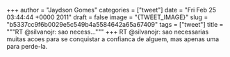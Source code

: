 
+++
author = "Jaydson Gomes"
categories = ["tweet"]
date = "Fri Feb 25 03:44:44 +0000 2011"
draft = false
image = "{TWEET_IMAGE}"
slug = "b5337cc9f6b0029e5c549b4a5584642a65a67409"
tags = ["tweet"]
title = """RT @silvanojr: sao necess..."""
+++
RT @silvanojr: sao necessarias muitas acoes para se conquistar a confianca de alguem, mas apenas uma para perde-la.
